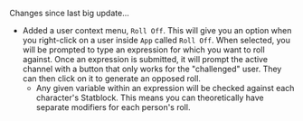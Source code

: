 Changes since last big update...

- Added a user context menu, `Roll Off`. This will give you an option when you right-click on a user inside `App` called `Roll Off`. When selected, you will be prompted to type an expression for which you want to roll against. Once an expression is submitted, it will prompt the active channel with a button that only works for the "challenged" user. They can then click on it to generate an opposed roll. 
  - Any given variable within an expression will be checked against each character's Statblock. This means you can theoretically have separate modifiers for each person's roll.
